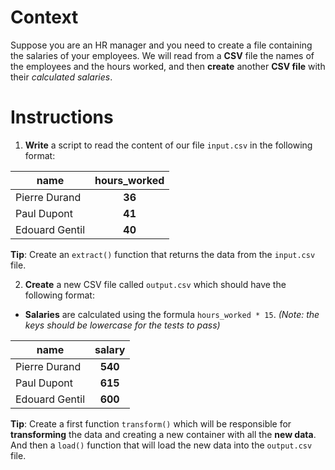 # Context

Suppose you are an HR manager and you need to create a file containing the salaries of your employees. We will read from a **CSV** file the names of the employees and the hours worked, and then **create** another **CSV file** with their *calculated salaries*.

# Instructions

1. **Write** a script to read the content of our file `input.csv` in the following format:

| name  | hours_worked |
| ------------- |:-------------:|
| Pierre Durand      | **36**     |
| Paul Dupont      | **41**     |
| Edouard Gentil      | **40**     |

**Tip**: Create an `extract()` function that returns the data from the `input.csv` file.

2. **Create** a new CSV file called `output.csv` which should have the following format:

* **Salaries** are calculated using the formula `hours_worked * 15`. *(Note: the keys should be lowercase for the tests to pass)*

| name  | salary |
| ------------- |:-------------:|
| Pierre Durand      | **540**     |
| Paul Dupont      | **615**     |
| Edouard Gentil      | **600**     |

**Tip**: Create a first function `transform()` which will be responsible for **transforming** the data and creating a new container with all the **new data**. And then a `load()` function that will load the new data into the `output.csv` file.
